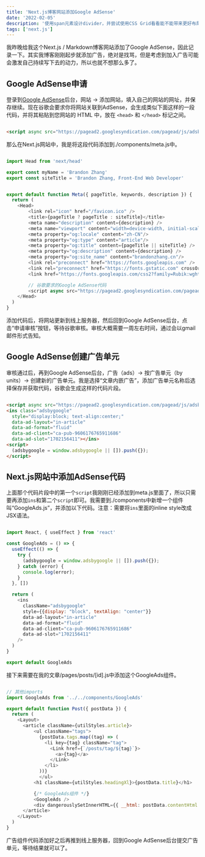 ```yaml
---
title: 'Next.js博客网站添加Google AdSense'
date: '2022-02-05'
description: '使用span元素设计divider，并尝试使用CSS Grid看看能不能带来更好布局控制'
tags: ['next.js']
---
```


我昨晚给我这个Next.js / Markdown博客网站添加了Google AdSense，因此记录一下。其实我博客刚刚起步就添加广告，绝对是找骂，但是考虑到加入广告可能会激发自己持续写下去的动力，所以也就不想那么多了。

## Google AdSense申请

登录到[Google AdSense](https://www.google.com/adsense/start/)后台，网站 -> 添加网站，填入自己的网站的网址，并保存继续。现在谷歌会要求你将网站关联到AdSense，会生成类似下面这样的一段代码，并将其粘贴到您网站的 HTML 中，放在 `<head>` 和 `</head>` 标记之间。

```html

<script async src="https://pagead2.googlesyndication.com/pagead/js/adsbygoogle.js?client=ca-pub-9606176765911686" crossorigin="anonymous"></script>

```

那么在Next.js网站中，我是将这段代码添加到./components/meta.js中。

```javascript

import Head from 'next/head'

export const myName = 'Brandon Zhang'
export const siteTitle = 'Brandon Zhang, Front-End Web Developer'


export default function Meta({ pageTitle, keywords, description }) {
  return (
    <Head>
        <link rel="icon" href="/favicon.ico" />
        <title>{pageTitle ? pageTitle : siteTitle}</title>
        <meta name="description" content={description} />
        <meta name="viewport" content="width=device-width, initial-scale=1" />
        <meta property="og:locale" content="zh-CN"/>
        <meta property="og:type" content="article"/>
        <meta property="og:title" content={pageTitle || siteTitle} />
        <meta property="og:description" content={description} />
        <meta property="og:site_name" content="brandonzhang.cn"/>
        <link rel="preconnect" href="https://fonts.googleapis.com" />
        <link rel="preconnect" href="https://fonts.gstatic.com" crossOrigin />
        <link href="https://fonts.googleapis.com/css2?family=Rubik:wght@300;400&display=swap" rel="stylesheet" />

        // 谷歌要求的Google AdSense代码
        <script async src="https://pagead2.googlesyndication.com/pagead/js/adsbygoogle.js?client=ca-pub-9606176765911686" crossOrigin="anonymous"></script>
    </Head>
  )
}

```

添加代码后，将网站更新到线上服务器，然后回到Google AdSense后台，点击“申请审核”按钮，等待谷歌审核。审核大概需要一周左右时间，通过会以gmail邮件形式告知。

## Google AdSense创建广告单元

审核通过后，再到Google AdSense后台，广告（ads）-> 按广告单元（by units）-> 创建新的广告单元。我是选择“文章内嵌广告”，添加广告单元名称后选择保存并获取代码，谷歌会生成这样的代码片段。

```html

<script async src="https://pagead2.googlesyndication.com/pagead/js/adsbygoogle.js?client=ca-pub-9606176765911686" crossorigin="anonymous"></script>
<ins class="adsbygoogle"
  style="display:block; text-align:center;"
  data-ad-layout="in-article"
  data-ad-format="fluid"
  data-ad-client="ca-pub-9606176765911686"
  data-ad-slot="1702156411"></ins>
<script>
  (adsbygoogle = window.adsbygoogle || []).push({});
</script>

```

## Next.js网站中添加AdSense代码

上面那个代码片段中的第一个`script`我刚刚已经添加到meta.js里面了，所以只需要再添加`ins`和第二个`script`即可。我需要到./components中新增一个组件叫“GoogleAds.js”，并添加以下代码。注意：需要将`ins`里面的inline style改成JSX语法。

```javascript

import React, { useEffect } from 'react'

const GoogleAds = () => {
  useEffect(() => {
    try {
      (adsbygoogle = window.adsbygoogle || []).push({});
    } catch (error) {
      console.log(error);
    }
  }, [])

  return (
    <ins 
      className="adsbygoogle"
      style={{display: "block", textAlign: "center"}}
      data-ad-layout="in-article"
      data-ad-format="fluid"
      data-ad-client="ca-pub-9606176765911686"
      data-ad-slot="1702156411"
    />
  )
}

export default GoogleAds

```

接下来需要在我的文章/pages/posts/[id].js中添加这个GoogleAds组件。

```javascript

// 其他imports
import GoogleAds from '../../components/GoogleAds'

export default function Post({ postData }) {
  return (
    <Layout>    
      <article className={utilStyles.article}>
          <ul className="tags">
            {postData.tags.map((tag) => (
              <li key={tag} className="tag">
                <Link href={`/posts/tag/${tag}`}>
                  <a>{tag}</a>
                </Link>
              </li>
            ))}
            </ul>
          <h1 className={utilStyles.headingXl}>{postData.title}</h1>

          {/* GoogleAds组件 */}
          <GoogleAds />
          <div dangerouslySetInnerHTML={{ __html: postData.contentHtml }} />
      </article>
    </Layout>
  )
}

```

广告组件代码添加好之后再推到线上服务器，回到Google AdSense后台提交广告单元，等待结果就可以了。
